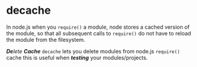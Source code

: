 # decache

In node.js when you `require()` a module, node stores a cached version of the
module, so that all subsequent calls to `require()` do not have to reload
the module from the filesystem.

_**De**lete **Cache**_ `decache` lets you delete modules from node.js `require()` cache
this is useful when _**testing**_ your modules/projects.

